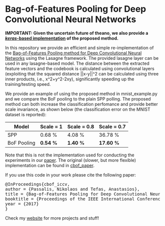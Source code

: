 # Bag-of-Features Pooling for Deep Convolutional Neural Networks

**IMPORTANT: Given the uncertain future of theano, we also provide a [*keras*-based implementation](https://github.com/passalis/keras_cbof) of the proposed method.**

In this repository we provide an efficient and simple re-implementation of the [Bag-of-Features Pooling method for Deep Convolutional Neural Networks](https://arxiv.org/abs/1707.08105) using the Lasagne framework. The provided lasagne layer can be used in any lasagne-based model. The distance between the extracted feature vectors and the codebook is calculated using convolutional layers (exploiting that the squared distance ||x-y||^2 can be calculated using three inner products, i.e., x^2+y^2-2xy), significantly speeding up the training/testing speed.

We provide an example of using the proposed method in mnist_example.py and we compare the BoF pooling to the plain SPP polling. The proposed method can both increase the classification perfomance and provide better scale invariance, as shown below (the classification error on the MNIST dataset is reported):


| Model         | Scale = 1 | Scale = 0.8 |  Scale = 0.7 | 
| ------------- | --------- | ---------   | ---------    | 
| SPP           | 0.68 %    | 4.08 %      | 36.78 %      |
| BoF Pooling   | **0.54 %**    | **1.40 %**      | **17.60 %**    |

Note that this is not the implementation used for conducting the experiments in our [paper](https://arxiv.org/abs/1707.08105). The original (slower, but more flexible) implementation can be found in [cbof_paper](cbof_paper).

If you use this code in your work please cite the following paper:

<pre>
@InProceedings{cbof_iccv,
author = {Passalis, Nikolaos and Tefas, Anastasios},
title = {Bag-of-Features Pooling for Deep Convolutional Neural Networks},
booktitle = {Proceedings of the IEEE International Conference on Computer Vision},
year = {2017}
}
</pre>

Check my [website](http://users.auth.gr/passalis) for more projects and stuff!
